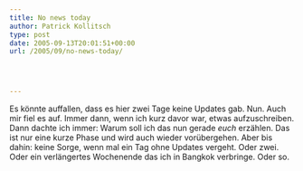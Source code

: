 ```yaml
---
title: No news today
author: Patrick Kollitsch
type: post
date: 2005-09-13T20:01:51+00:00
url: /2005/09/no-news-today/




---
```

Es könnte auffallen, dass es hier zwei Tage keine Updates gab. Nun. Auch mir fiel es auf. Immer dann, wenn ich kurz davor war, etwas aufzuschreiben. Dann dachte ich immer: Warum soll ich das nun gerade _euch_ erzählen. Das ist nur eine kurze Phase und wird auch wieder vorübergehen. Aber bis dahin: keine Sorge, wenn mal ein Tag ohne Updates vergeht. Oder zwei. Oder ein verlängertes Wochenende das ich in Bangkok verbringe. Oder so.
